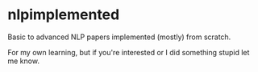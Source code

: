 # nlpimplemented
Basic to advanced NLP papers implemented (mostly) from scratch.

For my own learning, but if you're interested or I did something stupid let me know.